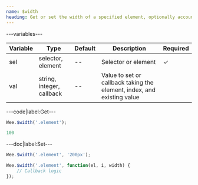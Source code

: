 ```yaml
---
name: $width
heading: Get or set the width of a specified element, optionally accounting for margin
---
```


---variables---

| Variable | Type                      | Default | Description                                                            | Required |
| -------- | ------------------------- | ------- | ---------------------------------------------------------------------- | -------- |
| sel      | selector, element         | --      | Selector or element                                                    | &#10003; |
| val      | string, integer, callback | --      | Value to set or callback taking the element, index, and existing value |          |

---code|label:Get---

```javascript
Wee.$width('.element');
```

```javascript
100
```

---doc|label:Set---

```javascript
Wee.$width('.element', '200px');
```

```javascript
Wee.$width('.element', function(el, i, width) {
    // Callback logic
});
```
